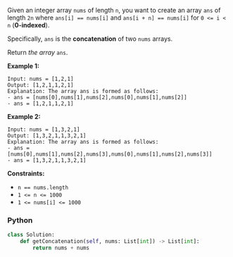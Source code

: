 Given an integer array  `nums`  of length  `n`, you want to create an array  `ans`  of length  `2n`  where  `ans[i] == nums[i]`  and  `ans[i + n] == nums[i]`  for  `0 <= i < n`  (**0-indexed**).

Specifically,  `ans`  is the  **concatenation**  of two  `nums`  arrays.

Return  _the array_ `ans`.

**Example 1:**
```
Input: nums = [1,2,1]
Output: [1,2,1,1,2,1]
Explanation: The array ans is formed as follows:
- ans = [nums[0],nums[1],nums[2],nums[0],nums[1],nums[2]]
- ans = [1,2,1,1,2,1]
```

**Example 2:**
```
Input: nums = [1,3,2,1]
Output: [1,3,2,1,1,3,2,1]
Explanation: The array ans is formed as follows:
- ans = [nums[0],nums[1],nums[2],nums[3],nums[0],nums[1],nums[2],nums[3]]
- ans = [1,3,2,1,1,3,2,1]
```

**Constraints:**

-   `n == nums.length`
-   `1 <= n <= 1000`
-   `1 <= nums[i] <= 1000`


### Python
```python
class Solution:
    def getConcatenation(self, nums: List[int]) -> List[int]:
        return nums + nums
```
